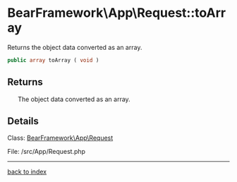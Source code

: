 # BearFramework\App\Request::toArray

Returns the object data converted as an array.

```php
public array toArray ( void )
```

## Returns

&nbsp;&nbsp;&nbsp;&nbsp;&nbsp;&nbsp;The object data converted as an array.

## Details

Class: [BearFramework\App\Request](bearframework.app.request.class.md)

File: /src/App/Request.php

---

[back to index](index.md)

